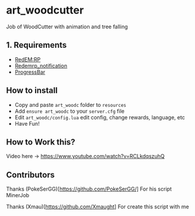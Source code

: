 # art_woodcutter
Job of WoodCutter with animation and tree falling

## 1. Requirements
- [RedEM:RP](https://github.com/RedEM-RP/redem_roleplay)
- [Redemrp_notification](https://github.com/Ktos93/redemrp_notification)
- [ProgressBar](https://github.com/PokeSerGG/RedM-ProgressBar)

## How to install

* Copy and paste ```art_woodc``` folder to ```resources```
* Add ```ensure art_woodc``` to your ```server.cfg``` file
* Edit ```art_woodc/config.lua``` edit config, change rewards, language, etc
* Have Fun!

## How to Work this?
Video here -> https://www.youtube.com/watch?v=RCLkdqszuhQ

## Contributors
Thanks (PokeSerGG)[https://github.com/PokeSerGG/] For his script MinerJob

Thanks (Xmau)[https://github.com/Xmaught] For create this script with me
